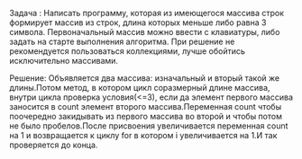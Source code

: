 Задача :
Написать программу, которая из имеющегося массива строк формирует массив из строк, 
длина которых меньше либо равна 3 символа. Первоначальный массив можно ввести с клавиатуры,
либо задать на старте выполнения алгоритма. При решение не рекомендуется пользоваться коллекциями, 
лучше обойтись исключительно массивами.

Решение: 
Объявляется два массива: изначальный и вторый такой же длины.Потом метод, в котором цикл соразмерный длине массива, внутри цикла проверка условия(<=3), если да элемент первого массива заносится в count элемент второго массива.Переменная count чтобы поочередно закидывать из первого массива во второй и чтобы потом не было пробелов.После присвоения увеличивается переменная count на 1 и возвращается к циклу for в котором i увеличивается на 1.И так проверяется до конца.
